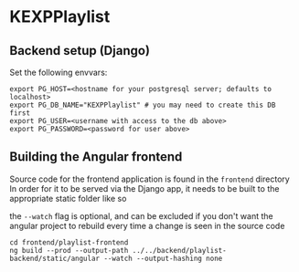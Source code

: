 # KEXPPlaylist

## Backend setup (Django)

Set the following envvars:

```
export PG_HOST=<hostname for your postgresql server; defaults to localhost>
export PG_DB_NAME="KEXPPlaylist" # you may need to create this DB first
export PG_USER=<username with access to the db above>
export PG_PASSWORD=<password for user above>
```
## Building the Angular frontend

Source code for the frontend application is found in the `frontend` directory
In order for it to be served via the Django app, it needs to be built to the appropriate
static folder like so

the `--watch` flag is optional, and can be excluded if you don't want the angular project
to rebuild every time a change is seen in the source code

```
cd frontend/playlist-frontend
ng build --prod --output-path ../../backend/playlist-backend/static/angular --watch --output-hashing none
```
